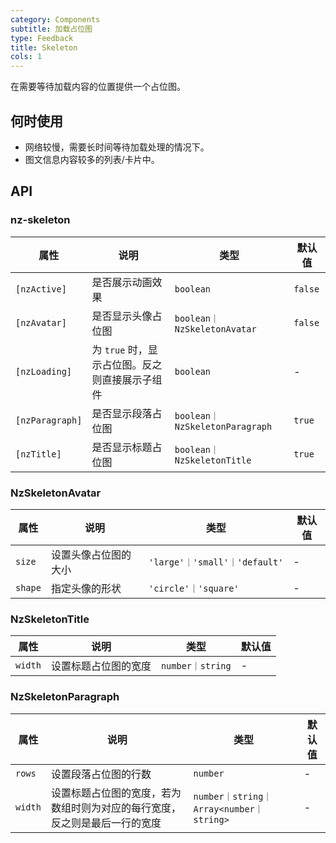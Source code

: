 ```yaml
---
category: Components
subtitle: 加载占位图
type: Feedback
title: Skeleton
cols: 1
---
```


在需要等待加载内容的位置提供一个占位图。

## 何时使用

- 网络较慢，需要长时间等待加载处理的情况下。
- 图文信息内容较多的列表/卡片中。


## API

### nz-skeleton

| 属性 | 说明 | 类型 | 默认值 |
| --- | --- | --- | --- |
| `[nzActive]` | 是否展示动画效果 | `boolean` | `false` |
| `[nzAvatar]` | 是否显示头像占位图 | `boolean｜NzSkeletonAvatar` | `false` |
| `[nzLoading]` | 为 `true` 时，显示占位图。反之则直接展示子组件 | `boolean` | - |
| `[nzParagraph]` | 是否显示段落占位图 | `boolean｜NzSkeletonParagraph` | `true` |
| `[nzTitle]` | 是否显示标题占位图 | `boolean｜NzSkeletonTitle` | `true` |

### NzSkeletonAvatar

| 属性 | 说明 | 类型 | 默认值 |
| --- | --- | --- | --- |
| `size` | 设置头像占位图的大小 | `'large'｜'small'｜'default'` | - |
| `shape` | 指定头像的形状 | `'circle'｜'square'` | - |

### NzSkeletonTitle

| 属性 | 说明 | 类型 | 默认值 |
| --- | --- | --- | --- |
| `width` | 设置标题占位图的宽度 | `number｜string` | - |

### NzSkeletonParagraph

| 属性 | 说明 | 类型 | 默认值 |
| --- | --- | --- | --- |
| `rows` | 设置段落占位图的行数 | `number` | - |
| `width` | 设置标题占位图的宽度，若为数组时则为对应的每行宽度，反之则是最后一行的宽度 | `number｜string｜Array<number｜string>` | - |